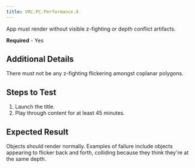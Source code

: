 ```yaml
---
title: VRC.PC.Performance.8
---
```

App must render without visible z-fighting or depth conflict artifacts.

**Required** - Yes

## Additional Details

There must not be any z-fighting flickering amongst coplanar polygons.

## Steps to Test

1. Launch the title.
2. Play through content for at least 45 minutes.
## Expected Result

Objects should render normally. Examples of failure include objects appearing to flicker back and forth, colliding because they think they're at the same depth.

